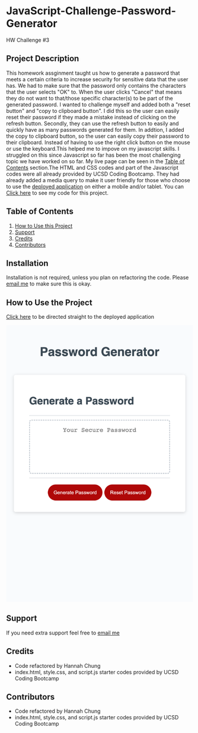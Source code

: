 # JavaScript-Challenge-Password-Generator
HW Challenge #3


## Project Description

This homework assginment taught us how to generate a password that meets a certain criteria to increase security for sensitive data that the user has. We had to make sure that the password only contains the characters that the user selects "OK" to. When the user clicks "Cancel" that means they do not want to that/those specific character(s) to be part of the generated password. I wanted to challenge myself and added both a "reset button" and "copy to clipboard button". I did this so the user can easily reset their password if they made a mistake instead of clicking on the refresh button. Secondly, they can use the refresh button to easily and quickly have as many passwords generated for them. In addtion, I added the copy to clipboard button, so the user can easily copy their password to their clipboard. Instead of having to use the right click button on the mouse or use the keyboard.This helped me to impove on my javascript skills. I struggled on this since Javascript so far has been the most challenging topic we have worked on so far. My live page can be seen in the <a href="#Table of Contents">Table of Contents</a> section.The HTML and CSS codes and part of the Javascript codes were all already provided by UCSD Coding Bootcamp. They had already added a media query to make it user friendly for those who choose to use the <a href="https://hannybear88.github.io/JavaScript-Challenge-Password-Generator/" target="blank">deployed application</a> on either a mobile and/or tablet. You can <a href="https://github.com/hannybear88/JavaScript-Challenge-Password-Generator/" target="_blank">Click here</a>  to see my code for this project. 

## Table of Contents
<nav>
    <ol>
        <li><a href="#How to Use this Project">How to Use this Project</a></li>
        <li><a href="#Support">Support</a></li>
        <li><a href="#Credits">Credits</a></li>
        <li><a href="#Contributors">Contributors</a></li>
    </ol>
</nav>

## Installation

Installation is not required, unless you plan on refactoring the code. Please <a href="mailto:hannahkchung88@gmail.com">email me</a> to make sure this is okay. 

## How to Use the Project

<a href="https://github.com/hannybear88/JavaScript-Challenge-Password-Generator/" target="_blank">Click here</a> to be directed straight to the deployed application

<img src="./assets/images/JavaScript-Challenge-Password-Generator-Screenshot.png" /> 

## Support
If you need extra support feel free to <a href="mailto:hannahkchung88@gmail.com">email me</a>


## Credits
<ul>
    <li>Code refactored by Hannah Chung</li>
    <li>index.html, style.css, and script.js starter codes provided by UCSD Coding Bootcamp</li>
</ul>

## Contributors
<ul>
    <li>Code refactored by Hannah Chung</li>
    <li>index.html, style.css, and script.js starter codes provided by UCSD Coding Bootcamp</li>
</ul>